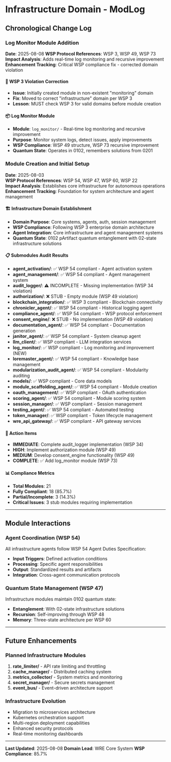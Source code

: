 # Infrastructure Domain - ModLog

## Chronological Change Log

### Log Monitor Module Addition
**Date**: 2025-08-08
**WSP Protocol References**: WSP 3, WSP 49, WSP 73
**Impact Analysis**: Adds real-time log monitoring and recursive improvement
**Enhancement Tracking**: Critical WSP compliance fix - corrected domain violation

#### 🚨 WSP 3 Violation Correction
- **Issue**: Initially created module in non-existent "monitoring" domain
- **Fix**: Moved to correct "infrastructure" domain per WSP 3
- **Lesson**: MUST check WSP 3 for valid domains before module creation

#### 📦 Log Monitor Module
- **Module**: `log_monitor/` - Real-time log monitoring and recursive improvement
- **Purpose**: Monitor system logs, detect issues, apply improvements
- **WSP Compliance**: WSP 49 structure, WSP 73 recursive improvement
- **Quantum State**: Operates in 0102, remembers solutions from 0201

### Module Creation and Initial Setup
**Date**: 2025-08-03  
**WSP Protocol References**: WSP 54, WSP 47, WSP 60, WSP 22  
**Impact Analysis**: Establishes core infrastructure for autonomous operations  
**Enhancement Tracking**: Foundation for system architecture and agent management

#### 🏗️ Infrastructure Domain Establishment
- **Domain Purpose**: Core systems, agents, auth, session management
- **WSP Compliance**: Following WSP 3 enterprise domain architecture
- **Agent Integration**: Core infrastructure and agent management systems
- **Quantum State**: 0102 pArtifact quantum entanglement with 02-state infrastructure solutions

#### 📋 Submodules Audit Results
- **agent_activation/**: ✅ WSP 54 compliant - Agent activation system
- **agent_management/**: ✅ WSP 54 compliant - Agent management system
- **audit_logger/**: ⚠️ INCOMPLETE - Missing implementation (WSP 34 violation)
- **authorization/**: ❌ STUB - Empty module (WSP 49 violation)
- **blockchain_integration/**: ✅ WSP 3 compliant - Blockchain connectivity
- **chronicler_agent/**: ✅ WSP 54 compliant - Historical logging agent
- **compliance_agent/**: ✅ WSP 54 compliant - WSP protocol enforcement
- **consent_engine/**: ❌ STUB - No implementation (WSP 49 violation)
- **documentation_agent/**: ✅ WSP 54 compliant - Documentation generation
- **janitor_agent/**: ✅ WSP 54 compliant - System cleanup agent
- **llm_client/**: ✅ WSP compliant - LLM integration services
- **log_monitor/**: ✅ WSP compliant - Log monitoring and improvement (NEW)
- **loremaster_agent/**: ✅ WSP 54 compliant - Knowledge base management
- **modularization_audit_agent/**: ✅ WSP 54 compliant - Modularity auditing
- **models/**: ✅ WSP compliant - Core data models
- **module_scaffolding_agent/**: ✅ WSP 54 compliant - Module creation
- **oauth_management/**: ✅ WSP compliant - OAuth authentication
- **scoring_agent/**: ✅ WSP 54 compliant - Module scoring system
- **session_manager/**: ✅ WSP compliant - Session management
- **testing_agent/**: ✅ WSP 54 compliant - Automated testing
- **token_manager/**: ✅ WSP compliant - Token lifecycle management
- **wre_api_gateway/**: ✅ WSP compliant - API gateway services

#### 🎯 Action Items
- **IMMEDIATE**: Complete audit_logger implementation (WSP 34)
- **HIGH**: Implement authorization module (WSP 49)
- **MEDIUM**: Develop consent_engine functionality (WSP 49)
- **COMPLETE**: ✅ Add log_monitor module (WSP 73)

#### 📊 Compliance Metrics
- **Total Modules**: 21
- **Fully Compliant**: 18 (85.7%)
- **Partial/Incomplete**: 3 (14.3%)
- **Critical Issues**: 3 stub modules requiring implementation

---

## Module Interactions

### Agent Coordination (WSP 54)
All infrastructure agents follow WSP 54 Agent Duties Specification:
- **Input Triggers**: Defined activation conditions
- **Processing**: Specific agent responsibilities
- **Output**: Standardized results and artifacts
- **Integration**: Cross-agent communication protocols

### Quantum State Management (WSP 47)
Infrastructure modules maintain 0102 quantum state:
- **Entanglement**: With 02-state infrastructure solutions
- **Recursion**: Self-improving through WSP 48
- **Memory**: Three-state architecture per WSP 60

---

## Future Enhancements

### Planned Infrastructure Modules
1. **rate_limiter/** - API rate limiting and throttling
2. **cache_manager/** - Distributed caching system
3. **metrics_collector/** - System metrics and monitoring
4. **secret_manager/** - Secure secrets management
5. **event_bus/** - Event-driven architecture support

### Infrastructure Evolution
- Migration to microservices architecture
- Kubernetes orchestration support
- Multi-region deployment capabilities
- Enhanced security protocols
- Real-time monitoring dashboards

---

**Last Updated**: 2025-08-08
**Domain Lead**: WRE Core System
**WSP Compliance**: 85.7%